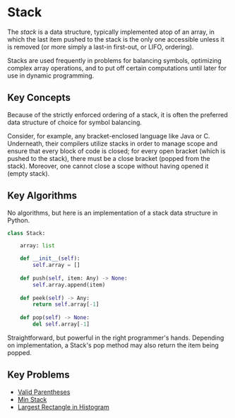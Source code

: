 # Stack

The *stack* is a data structure, typically implemented atop of an array, in which the last item pushed to the stack is the only one accessible unless it is removed (or more simply a last-in first-out, or LIFO, ordering). 

Stacks are used frequently in problems for balancing symbols, optimizing complex array operations, and to put off certain computations until later for use in dynamic programming.

## Key Concepts

Because of the strictly enforced ordering of a stack, it is often the preferred data structure of choice for symbol balancing. 

Consider, for example, any bracket-enclosed language like Java or C. Underneath, their compilers utilize stacks in order to manage scope and ensure that every block of code is closed; for every open bracket (which is pushed to the stack), there must be a close bracket (popped from the stack). Moreover, one cannot close a scope without having opened it (empty stack).

## Key Algorithms

No algorithms, but here is an implementation of a stack data structure in Python.

```python
class Stack:

    array: list

    def __init__(self):
        self.array = []
    
    def push(self, item: Any) -> None:
        self.array.append(item)
    
    def peek(self) -> Any:
        return self.array[-1]
    
    def pop(self) -> None:
        del self.array[-1]
```

Straightforward, but powerful in the right programmer's hands. Depending on implementation, a Stack's pop method may also return the item being popped.

## Key Problems

* [Valid Parentheses](../code/20-ValidParentheses.md)
* [Min Stack](../code/155-MinStack.md)
* [Largest Rectangle in Histogram](../code/84-LargestRectangleInHistogram.md)